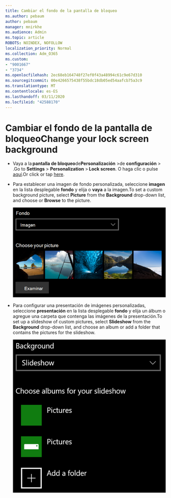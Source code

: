 ```yaml
---
title: Cambiar el fondo de la pantalla de bloqueo
ms.author: pebaum
author: pebaum
manager: mnirkhe
ms.audience: Admin
ms.topic: article
ROBOTS: NOINDEX, NOFOLLOW
localization_priority: Normal
ms.collection: Adm_O365
ms.custom:
- "9001667"
- "3734"
ms.openlocfilehash: 2ec68eb164748f27ef0f43a48994c61c9e67d310
ms.sourcegitcommit: 00e4266575438f55bdc18db05ed54aafcb75a3c9
ms.translationtype: MT
ms.contentlocale: es-ES
ms.lasthandoff: 03/11/2020
ms.locfileid: "42588170"
---
```

# <a name="change-your-lock-screen-background"></a><span data-ttu-id="8e9ba-102">Cambiar el fondo de la pantalla de bloqueo</span><span class="sxs-lookup"><span data-stu-id="8e9ba-102">Change your lock screen background</span></span>

- <span data-ttu-id="8e9ba-103">Vaya a la **pantalla de bloqueo**de**Personalización** >de **configuración** > .</span><span class="sxs-lookup"><span data-stu-id="8e9ba-103">Go to **Settings** > **Personalization** > **Lock screen**.</span></span> <span data-ttu-id="8e9ba-104">O haga clic o pulse [aquí](ms-settings:lockscreen?activationSource=GetHelp).</span><span class="sxs-lookup"><span data-stu-id="8e9ba-104">Or click or tap [here](ms-settings:lockscreen?activationSource=GetHelp).</span></span>

- <span data-ttu-id="8e9ba-105">Para establecer una imagen de fondo personalizada, seleccione **imagen** en la lista desplegable **fondo** y elija o **vaya** a la imagen.</span><span class="sxs-lookup"><span data-stu-id="8e9ba-105">To set a custom background picture, select **Picture** from the **Background** drop-down list, and choose or **Browse** to the picture.</span></span>

  ![Establecer una imagen de fondo personalizada.](media/set-custom-background-pic.png)

- <span data-ttu-id="8e9ba-107">Para configurar una presentación de imágenes personalizadas, seleccione **presentación** en la lista desplegable **fondo** y elija un álbum o agregue una carpeta que contenga las imágenes de la presentación.</span><span class="sxs-lookup"><span data-stu-id="8e9ba-107">To set up a slideshow of custom pictures, select **Slideshow** from the **Background** drop-down list, and choose an album or add a folder that contains the pictures for the slideshow.</span></span>

  ![Configurar una presentación con diapositivas de imágenes personalizadas.](media/set-up-slideshow-background.png)
